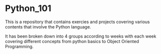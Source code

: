 # Python_101

This is a repository that contains exercies and projects covering various contents that involve the Python language.

It has been broken down into 4 groups according to weeks with each week covering different concepts from python basics to Object Oriented Programming.

